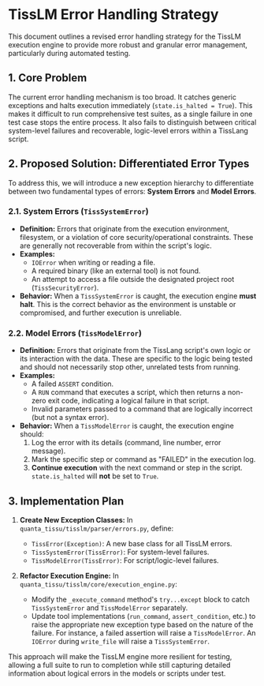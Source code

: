 # TissLM Error Handling Strategy

This document outlines a revised error handling strategy for the TissLM execution engine to provide more robust and granular error management, particularly during automated testing.

## 1. Core Problem

The current error handling mechanism is too broad. It catches generic exceptions and halts execution immediately (`state.is_halted = True`). This makes it difficult to run comprehensive test suites, as a single failure in one test case stops the entire process. It also fails to distinguish between critical system-level failures and recoverable, logic-level errors within a TissLang script.

## 2. Proposed Solution: Differentiated Error Types

To address this, we will introduce a new exception hierarchy to differentiate between two fundamental types of errors: **System Errors** and **Model Errors**.

### 2.1. System Errors (`TissSystemError`)

- **Definition:** Errors that originate from the execution environment, filesystem, or a violation of core security/operational constraints. These are generally not recoverable from within the script's logic.
- **Examples:**
  - `IOError` when writing or reading a file.
  - A required binary (like an external tool) is not found.
  - An attempt to access a file outside the designated project root (`TissSecurityError`).
- **Behavior:** When a `TissSystemError` is caught, the execution engine **must halt**. This is the correct behavior as the environment is unstable or compromised, and further execution is unreliable.

### 2.2. Model Errors (`TissModelError`)

- **Definition:** Errors that originate from the TissLang script's own logic or its interaction with the data. These are specific to the logic being tested and should not necessarily stop other, unrelated tests from running.
- **Examples:**
  - A failed `ASSERT` condition.
  - A `RUN` command that executes a script, which then returns a non-zero exit code, indicating a logical failure in that script.
  - Invalid parameters passed to a command that are logically incorrect (but not a syntax error).
- **Behavior:** When a `TissModelError` is caught, the execution engine should:
  1. Log the error with its details (command, line number, error message).
  2. Mark the specific step or command as "FAILED" in the execution log.
  3. **Continue execution** with the next command or step in the script. `state.is_halted` will **not** be set to `True`.

## 3. Implementation Plan

1.  **Create New Exception Classes:** In `quanta_tissu/tisslm/parser/errors.py`, define:
    - `TissError(Exception)`: A new base class for all TissLM errors.
    - `TissSystemError(TissError)`: For system-level failures.
    - `TissModelError(TissError)`: For script/logic-level failures.

2.  **Refactor Execution Engine:** In `quanta_tissu/tisslm/core/execution_engine.py`:
    - Modify the `_execute_command` method's `try...except` block to catch `TissSystemError` and `TissModelError` separately.
    - Update tool implementations (`run_command`, `assert_condition`, etc.) to raise the appropriate new exception type based on the nature of the failure. For instance, a failed assertion will raise a `TissModelError`. An `IOError` during `write_file` will raise a `TissSystemError`.

This approach will make the TissLM engine more resilient for testing, allowing a full suite to run to completion while still capturing detailed information about logical errors in the models or scripts under test.

